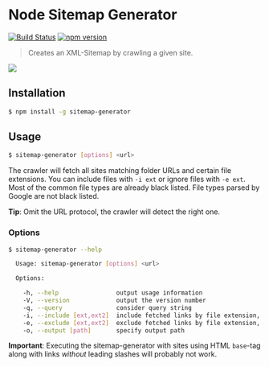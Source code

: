 # Node Sitemap Generator

[![Build Status](https://travis-ci.org/lgraubner/node-sitemap-generator.svg)](https://travis-ci.org/lgraubner/node-sitemap-generator) [![npm version](https://badge.fury.io/js/sitemap-generator.svg)](https://www.npmjs.com/package/sitemap-generator)

> Creates an XML-Sitemap by crawling a given site.

![](http://lgraubner.github.io/node-sitemap-generator/sitemap_generator.gif)

## Installation

```BASH
$ npm install -g sitemap-generator
```

## Usage
```BASH
$ sitemap-generator [options] <url>
```

The crawler will fetch all sites matching folder URLs and certain file extensions. You can include files with `-i ext` or ignore files with `-e ext`. Most of the common file types are already black listed. File types parsed by Google are not black listed.

**Tip**: Omit the URL protocol, the crawler will detect the right one.

### Options
```BASH
$ sitemap-generator --help

  Usage: sitemap-generator [options] <url>

  Options:

    -h, --help                output usage information
    -V, --version             output the version number
    -q, --query               consider query string
    -i, --include [ext,ext2]  include fetched links by file extension, comma seperated
    -e, --exclude [ext,ext2]  exclude fetched links by file extension, comma seperated
    -o, --output [path]       specify output path
```

**Important**: Executing the sitemap-generator with sites using HTML `base`-tag along with links *without* leading slashes will probably not work.
